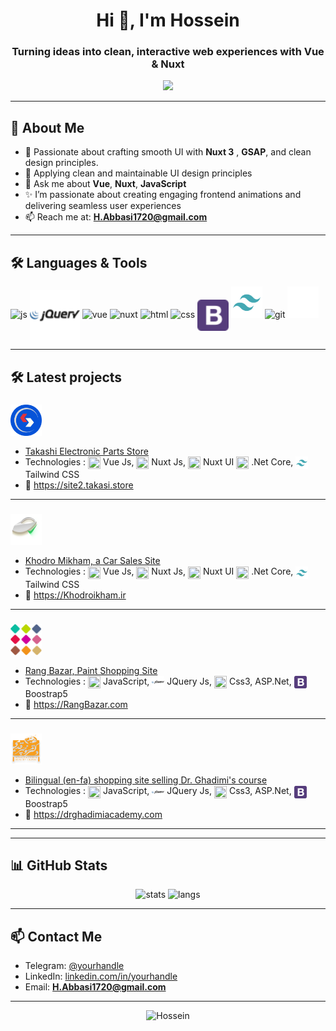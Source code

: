 <h1 align="center">
  Hi 👋, I'm Hossein 
</h1>
<h3 align="center">
  Turning ideas into clean, interactive web experiences with Vue & Nuxt
</h3>

 <p align="center">
    <img src="https://readme-typing-svg.herokuapp.com?font=Fira+Code&size=16&duration=3500&pause=1500&color=00F5A0&center=true&width=435&lines=Crafting+modern,+interactive+web+experiences;Turning+ideas+into+beautiful,+functional+code;Creating+Perfect+Experiences;Always+learning+new+things..." />
</p>

  
---

## 💫 About Me

- 🧠 Passionate about crafting smooth UI with **Nuxt 3** , **GSAP**, and clean design principles.
- 🧳 Applying clean and maintainable UI design principles
- 💬 Ask me about **Vue**, **Nuxt**, **JavaScript**
- ✨ I’m passionate about creating engaging frontend animations and delivering seamless user experiences
- 📫 Reach me at: **H.Abbasi1720@gmail.com**
<!-- - 🌐 Website: [your-website.com](https://your-website.com) (if any)
-->
---

## 🛠️ Languages & Tools

<p align="left">
  <img title="Javascript" src="https://cdn.jsdelivr.net/gh/devicons/devicon/icons/javascript/javascript-original.svg" height="50" alt="js" />
  <img src="/assets/jq.svg" height="80" style="vertical-align:middle;" height="50" alt="Jq"/> 
  <img title="Vue.js" src="https://cdn.jsdelivr.net/gh/devicons/devicon/icons/vuejs/vuejs-original.svg" height="50" alt="vue" />
  <img title="Nuxt.js" src="https://cdn.jsdelivr.net/gh/devicons/devicon/icons/nuxtjs/nuxtjs-original.svg" height="50" alt="nuxt" />
  <img title="Html" src="https://cdn.jsdelivr.net/gh/devicons/devicon/icons/html5/html5-original.svg" height="50" alt="html" />
  <img title="Css3" src="https://cdn.jsdelivr.net/gh/devicons/devicon/icons/css3/css3-original.svg" height="50" alt="css" />
  <img src="/assets/bootstrap.svg"  height="50" style="vertical-align:middle;" alt="boptstrap"/> 
  
  <!-- 
  tailwind css
-->

  <img title="tailwindCss" src="/assets/tailwind.svg" height="50" alt="git" />
  <img title="Git" src="https://cdn.jsdelivr.net/gh/devicons/devicon/icons/git/git-original.svg" height="50" alt="git" />
  <img title="GitHub" src="/assets/github.svg" height="50" alt="github" />
</p>

-------

## 🛠️ Latest projects

### <img src="/assets/takasi.png" alt=" Takashi Logo " width="50" height="50" style="vertical-align:middle;"/>  
- [ Takashi Electronic Parts Store ](https://site2.takasi.store)  
- Technologies : <img src="https://cdn.jsdelivr.net/gh/devicons/devicon/icons/vuejs/vuejs-original.svg" width="20" height="20" style="vertical-align:middle;"/> Vue Js, <img src="https://cdn.jsdelivr.net/gh/devicons/devicon/icons/nuxtjs/nuxtjs-original.svg" width="20" height="20" style="vertical-align:middle;"/> Nuxt Js, <img src="https://cdn.jsdelivr.net/gh/devicons/devicon/icons/nuxtjs/nuxtjs-original.svg" width="20" height="20" style="vertical-align:middle;"/> Nuxt UI <img src="https://cdn.jsdelivr.net/gh/devicons/devicon/icons/dot-net/dot-net-original.svg" width="20" height="20" style="vertical-align:middle;"/> .Net Core, <img src="/assets/tailwind.svg" width="20" height="20" style="vertical-align:middle;"/> Tailwind CSS   
- 🔗 [ https://site2.takasi.store ](https://site2.takasi.store)

---
 ### <img src="/assets/khodromikham.png" alt=" Khodro Mikham Logo " width="50" height="50" style="vertical-align:middle;"/>  
- [ Khodro Mikham, a Car Sales Site ](https://khodromikham.ir)  
- Technologies : <img src="https://cdn.jsdelivr.net/gh/devicons/devicon/icons/vuejs/vuejs-original.svg" width="20" height="20" style="vertical-align:middle;"/> Vue Js, <img src="https://cdn.jsdelivr.net/gh/devicons/devicon/icons/nuxtjs/nuxtjs-original.svg" width="20" height="20" style="vertical-align:middle;"/> Nuxt Js, <img src="https://cdn.jsdelivr.net/gh/devicons/devicon/icons/nuxtjs/nuxtjs-original.svg" width="20" height="20" style="vertical-align:middle;"/> Nuxt UI <img src="https://cdn.jsdelivr.net/gh/devicons/devicon/icons/dot-net/dot-net-original.svg" width="20" height="20" style="vertical-align:middle;"/> .Net Core, <img src="/assets/tailwind.svg" width="20" height="20" style="vertical-align:middle;"/> Tailwind CSS   
- 🔗 [ https://Khodroikham.ir ](https://khodromikham.ir)

---
 ### <img src="/assets/rangbazar.png" alt=" Rang Bazar Logo " width="50" height="50" style="vertical-align:middle;"/>  
- [ Rang Bazar, Paint Shopping Site ](https://rangbazar.com)  
- Technologies : <img src="https://cdn.jsdelivr.net/gh/devicons/devicon/icons/javascript/javascript-original.svg" width="20" height="20" style="vertical-align:middle;"/> JavaScript, <img src="/assets/jq.svg" height="20" style="vertical-align:middle;"/> JQuery Js, <img src="https://cdn.jsdelivr.net/gh/devicons/devicon/icons/css3/css3-original.svg" width="20" height="20" style="vertical-align:middle;"/> Css3, ASP.Net, <img src="/assets/bootstrap.svg" width="20" height="20" style="vertical-align:middle;"/> Boostrap5  
- 🔗 [ https://RangBazar.com ](https://rangbazar.com)

---

 ### <img src="/assets/drghadimy.png" alt=" dr.ghadimi Logo " width="50" height="50" style="vertical-align:middle;"/>  
- [ Bilingual (en-fa) shopping site selling Dr. Ghadimi's course ](https://drghadimiacademy.com)  
- Technologies : <img src="https://cdn.jsdelivr.net/gh/devicons/devicon/icons/javascript/javascript-original.svg" width="20" height="20" style="vertical-align:middle;"/> JavaScript, <img src="/assets/jq.svg" width="20" height="20" style="vertical-align:middle;"/> JQuery Js, <img src="https://cdn.jsdelivr.net/gh/devicons/devicon/icons/css3/css3-original.svg" width="20" height="20" style="vertical-align:middle;"/> Css3, ASP.Net, <img src="/assets/bootstrap.svg" width="20" height="20" style="vertical-align:middle;"/> Boostrap5  
- 🔗 [ https://drghadimiacademy.com ](https://drghadimiacademy.com)

---



---

## 📊 GitHub Stats

<p align="center">
  <img src="https://github-readme-stats.vercel.app/api?username=shima0811&show_icons=true&theme=tokyonight" alt="stats" />
  <img src="https://github-readme-stats.vercel.app/api/top-langs/?username=shima0811&layout=compact&theme=tokyonight" alt="langs" />
</p>

---

## 📫 Contact Me

- Telegram: [@yourhandle](https://t.me/Hossein1720)
- LinkedIn: [linkedin.com/in/yourhandle](https://linkedin.com/in/Hossein1720)
- Email: **H.Abbasi1720@gmail.com**

---

<p align="center">
  <img src="https://komarev.com/ghpvc/?username=shima0811&label=Profile+views&color=0e75b6&style=flat" alt="Hossein" />
</p>
